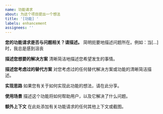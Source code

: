 ```yaml
---
name: 功能请求
about: 为这个项目提出一个想法
title: '[功能] '
labels: enhancement
assignees: ''
---
```


**您的功能请求是否与问题相关？请描述。**
简明扼要地描述问题所在。例如：当[...]时，我总是感到沮丧

**描述您想要的解决方案**
清晰简洁地描述您希望发生的事情。

**描述您考虑过的替代方案**
对您考虑过的任何替代解决方案或功能的清晰简洁描述。

**实现思路**
如果您有关于如何实现此功能的想法，请在此分享。

**使用场景**
描述这个功能将如何帮助用户，以及它解决了什么问题。

**额外上下文**
在此处添加有关功能请求的任何其他上下文或截图。 